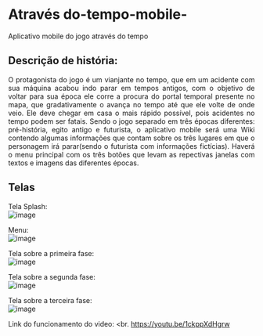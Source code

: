 # Através do-tempo-mobile-
Aplicativo mobile do jogo através do tempo
## Descrição de história:
<p align="justify">
O protagonista do jogo é um vianjante no tempo, que em um acidente com sua máquina acabou indo parar em tempos antigos, com o objetivo de voltar para sua época ele corre a procura do portal temporal presente no mapa, que gradativamente o avança no tempo até que ele volte de onde veio. Ele deve chegar em casa o mais rápido possível, pois acidentes no tempo podem ser fatais.
Sendo o jogo separado em três épocas diferentes: pré-história, egito antigo e futurista, o aplicativo mobile será uma Wiki contendo algumas informações que contam sobre os três lugares em que o personagem irá parar(sendo o futurista com informações fictícias). Haverá o menu principal com os três botões que levam as repectivas janelas com textos e imagens das diferentes épocas.
</p>

## Telas
Tela Splash:
<br>
![image](https://github.com/jacare68/Atrav-s-do-tempo-mobile-/assets/101645810/e7c4c61b-19a5-49e8-a830-741a1faa31e7)
<br>

Menu:
<br>
![image](https://github.com/jacare68/Atrav-s-do-tempo-mobile-/assets/101645810/3c8547d4-eddc-4e03-82d8-f5ae440c2d91)

Tela sobre a primeira fase:
<br>
![image](https://github.com/jacare68/Atrav-s-do-tempo-mobile-/assets/101645810/ecb4a4ef-7bf3-424e-b536-8aff61ba7ec7)

Tela sobre a segunda fase:
<br>
![image](https://github.com/jacare68/Atrav-s-do-tempo-mobile-/assets/101645810/9e7faf2d-a354-4031-9b2b-44c87d69dffa)

Tela sobre a terceira fase:
<br>
![image](https://github.com/jacare68/Atrav-s-do-tempo-mobile-/assets/101645810/9817a3f7-60c2-4143-b826-cd2017dd157e)

Link do funcionamento do video:
<br.
https://youtu.be/1ckppXdHgrw



